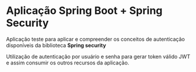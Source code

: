 # Aplicação Spring Boot + Spring Security

Aplicação teste para aplicar e compreender os conceitos de autenticação disponíveis da biblioteca **Spring security**

Utilização de autenticação por usuário e senha para gerar token válido JWT e assim consumir os outros recursos da aplicação.
